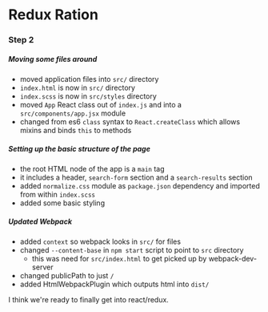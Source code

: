 # Redux Ration

### Step 2

##### Moving some files around

* moved application files into `src/` directory
* `index.html` is now in `src/` directory
* `index.scss` is now in `src/styles` directory
* moved `App` React class out of `index.js` and into a `src/components/app.jsx` module
* changed from es6 `class` syntax to `React.createClass` which allows mixins and binds `this` to methods

##### Setting up the basic structure of the page
* the root HTML node of the app is a `main` tag
* it includes a header, `search-form` section and a `search-results` section
* added `normalize.css` module as `package.json` dependency and imported from within `index.scss`
* added some basic styling

##### Updated Webpack 

* added `context` so webpack looks in `src/` for files
* changed `--content-base` in `npm start` script to point to `src` directory
  * this was need for `src/index.html` to get picked up by webpack-dev-server
* changed publicPath to just `/`
* added HtmlWebpackPlugin which outputs html into `dist/`


I think we're ready to finally get into react/redux.
